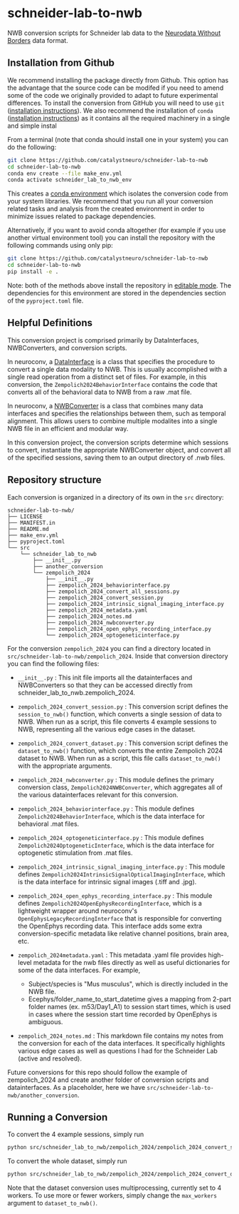 # schneider-lab-to-nwb
NWB conversion scripts for Schneider lab data to the [Neurodata Without Borders](https://nwb-overview.readthedocs.io/) data format.

## Installation from Github
We recommend installing the package directly from Github. This option has the advantage that the source code can be modifed if you need to amend some of the code we originally provided to adapt to future experimental differences. To install the conversion from GitHub you will need to use `git` ([installation instructions](https://github.com/git-guides/install-git)). We also recommend the installation of `conda` ([installation instructions](https://docs.conda.io/en/latest/miniconda.html)) as it contains all the required machinery in a single and simple instal

From a terminal (note that conda should install one in your system) you can do the following:

```bash
git clone https://github.com/catalystneuro/schneider-lab-to-nwb
cd schneider-lab-to-nwb
conda env create --file make_env.yml
conda activate schneider_lab_to_nwb_env
```

This creates a [conda environment](https://docs.conda.io/projects/conda/en/latest/user-guide/concepts/environments.html) which isolates the conversion code from your system libraries.  We recommend that you run all your conversion related tasks and analysis from the created environment in order to minimize issues related to package dependencies.

Alternatively, if you want to avoid conda altogether (for example if you use another virtual environment tool) you can install the repository with the following commands using only pip:

```bash
git clone https://github.com/catalystneuro/schneider-lab-to-nwb
cd schneider-lab-to-nwb
pip install -e .
```

Note:
both of the methods above install the repository in [editable mode](https://pip.pypa.io/en/stable/cli/pip_install/#editable-installs).
The dependencies for this environment are stored in the dependencies section of the `pyproject.toml` file.

## Helpful Definitions

This conversion project is comprised primarily by DataInterfaces, NWBConverters, and conversion scripts.

In neuroconv, a [DataInterface](https://neuroconv.readthedocs.io/en/main/user_guide/datainterfaces.html) is a class that specifies the procedure to convert a single data modality to NWB.
This is usually accomplished with a single read operation from a distinct set of files.
For example, in this conversion, the `Zempolich2024BehaviorInterface` contains the code that converts all of the behavioral data to NWB from a raw .mat file.

In neuroconv, a [NWBConverter](https://neuroconv.readthedocs.io/en/main/user_guide/nwbconverter.html) is a class that combines many data interfaces and specifies the relationships between them, such as temporal alignment.
This allows users to combine multiple modalites into a single NWB file in an efficient and modular way.

In this conversion project, the conversion scripts determine which sessions to convert,
instantiate the appropriate NWBConverter object,
and convert all of the specified sessions, saving them to an output directory of .nwb files.

## Repository structure
Each conversion is organized in a directory of its own in the `src` directory:

    schneider-lab-to-nwb/
    ├── LICENSE
    ├── MANIFEST.in
    ├── README.md
    ├── make_env.yml
    ├── pyproject.toml
    └── src
        └── schneider_lab_to_nwb
            ├── __init__.py
            ├── another_conversion
            └── zempolich_2024
                ├── __init__.py
                ├── zempolich_2024_behaviorinterface.py
                ├── zempolich_2024_convert_all_sessions.py
                ├── zempolich_2024_convert_session.py
                ├── zempolich_2024_intrinsic_signal_imaging_interface.py
                ├── zempolich_2024_metadata.yaml
                ├── zempolich_2024_notes.md
                ├── zempolich_2024_nwbconverter.py
                ├── zempolich_2024_open_ephys_recording_interface.py
                └── zempolich_2024_optogeneticinterface.py

For the conversion `zempolich_2024` you can find a directory located in `src/schneider-lab-to-nwb/zempolich_2024`. Inside that conversion directory you can find the following files:

* `__init__.py` : This init file imports all the datainterfaces and NWBConverters so that they can be accessed directly from schneider_lab_to_nwb.zempolich_2024.
* `zempolich_2024_convert_session.py` : This conversion script defines the `session_to_nwb()` function, which converts a single session of data to NWB.
    When run as a script, this file converts 4 example sessions to NWB, representing all the various edge cases in the dataset.
* `zempolich_2024_convert_dataset.py` : This conversion script defines the `dataset_to_nwb()` function, which converts the entire Zempolich 2024 dataset to NWB.
    When run as a script, this file calls `dataset_to_nwb()` with the appropriate arguments.
* `zempolich_2024_nwbconverter.py` : This module defines the primary conversion class, `Zempolich2024NWBConverter`, which aggregates all of the various datainterfaces relevant for this conversion.
* `zempolich_2024_behaviorinterface.py` : This module defines `Zempolich2024BehaviorInterface`, which is the data interface for behavioral .mat files.
* `zempolich_2024_optogeneticinterface.py` : This module defines `Zempolich2024OptogeneticInterface`, which is the data interface for optogenetic stimulation from .mat files.
* `zempolich_2024_intrinsic_signal_imaging_interface.py` : This module defines `Zempolich2024IntrinsicSignalOpticalImagingInterface`, which is the data interface for intrinsic signal images (.tiff and .jpg).
* `zempolich_2024_open_ephys_recording_interface.py` : This module defines `Zempolich2024OpenEphysRecordingInterface`, which is a lightweight wrapper around neuroconv's `OpenEphysLegacyRecordingInterface` that is responsible for converting the OpenEphys recording data.
    This interface adds some extra conversion-specific metadata like relative channel positions, brain area, etc.
* `zempolich_2024metadata.yaml` : This metadata .yaml file provides high-level metadata for the nwb files directly as well as useful dictionaries for some of the data interfaces.
    For example,
    - Subject/species is "Mus musculus", which is directly included in the NWB file.
    - Ecephys/folder_name_to_start_datetime gives a mapping from 2-part folder names (ex. m53/Day1_A1) to session start times,
        which is used in cases where the session start time recorded by OpenEphys is ambiguous.

* `zempolich_2024_notes.md` : This markdown file contains my notes from the conversion for each of the data interfaces.
    It specifically highlights various edge cases as well as questions I had for the Schneider Lab (active and resolved).

Future conversions for this repo should follow the example of zempolich_2024 and create another folder of
conversion scripts and datainterfaces.  As a placeholder, here we have `src/schneider-lab-to-nwb/another_conversion`.

## Running a Conversion

To convert the 4 example sessions, simply run
```bash
python src/schneider_lab_to_nwb/zempolich_2024/zempolich_2024_convert_session.py
```

To convert the whole dataset, simply run
```bash
python src/schneider_lab_to_nwb/zempolich_2024/zempolich_2024_convert_dataset.py
```

Note that the dataset conversion uses multiprocessing, currently set to 4 workers.  To use more or fewer workers, simply
change the `max_workers` argument to `dataset_to_nwb()`.

